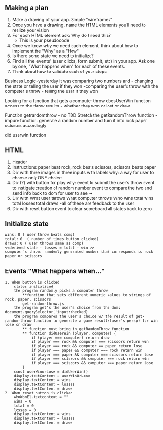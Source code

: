 ## Making a plan
1) Make a drawing of your app. Simple "wireframes"
2) Once you have a drawing, name the HTML elements you'll need to realize your vision
3) For each HTML element ask: Why do I need this?
    - This is your pseudocode
4) Once we know _why_ we need each element, think about how to implement the "Why" as a "How"
5) Is there some state we need to initialize?
6) Find all the 'events' (user clicks, form submit, etc) in your app. Ask one by one, "What happens when" for each of these events.
7) Think about how to validate each of your steps

Business Logic
-yesterday it was comparing two numbers and 
    - changing the state or telling the user if they won
-comparing the user's throw with the computer's throw
    - telling the user if they won

Looking for a function that gets a computer throw
doesUserWin function
access to the throw results - whether they won or lost or drew

Function getrandomthrow - no TDD
Stretch the  getRandomThrow function - impure function. generate a random number and turn it into rock paper scissors accordingly

did userwin function


## HTML

1. Header
2. Instructions: paper beat rock, rock beats scissors, scissors beats paper 
2. Div with three images in three inputs with labels
    why: a way for user to choose only ONE choice
2. Div (?) with button for play
    why: event to submit the user's throw
         event to instigate creation of random number
         event to compare the two and send info back to dom for user to see ->
3. Div with 
    What user throws
    What computer throws
    Who wins
    total wins
    total losses 
    total draws
        -all of these are feedback to the user
4. Div with reset button
    event to clear scoreboard
    all states back to zero

## Initialize state
    wins: 0 ( user throw beats comp)
    total: 0  ( number of times button clicked)
    draws: 0 ( user throws same as comp)
    <<derived state - losses = total - win >>
    computer's throw: randomly generated number that corresponds to rock paper or scissors

## Events "What happens when..."
    1. When button is clicked 
        states initialized
        the program randomly picks a computer throw 
            **function that sets different numeric values to strings of rock, paper, scissors
            get-random-throw.js
        the program get's the user's choice from the dom: document.querySelector('input:checked)
        the program compares the user's choice w/ the result of get-random-throw function to generate a game results(user's persp) for win lose or draw
            ** function must bring in getRandomThrow function
            ** function didUserWin (player, computer) {
                if (player === computer) return draw
                if player === rock && computer === scissors return win
                if player === rock && computer == paper return lose
                if player === paper && computer === rock return win
                if player === paper && computer === scissors return lose
                if player === scissors && computer === rock return win
                if player === scissors && computer === paper return lose
            }
        const userWinorLose = didUserWin()
        display.textContent = userWinOrLose
        display.textContent = wins
        display.textContent = losses
        display.textContent = draws
    2. When reset button is clicked
        whoWonEl.textcontent = ""
        wins = 0
        total = 0
        losses = 0
        display.textContent = wins 
        display.textContent = losses
        display.textContent = draws 

    
<!--  -->